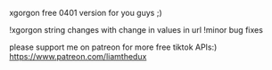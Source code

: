 xgorgon free 0401 version for you guys ;)

!xgorgon string changes with change in values in url
!minor bug fixes

please support me on patreon for more free tiktok APIs:)
https://www.patreon.com/liamthedux
